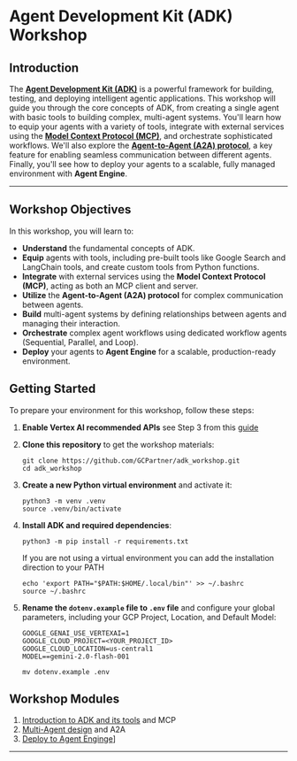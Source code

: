 # Agent Development Kit (ADK) Workshop

## Introduction
The [**Agent Development Kit (ADK)**](https://google.github.io/adk-docs/) is a powerful framework for building, testing, and deploying intelligent agentic applications. This workshop will guide you through the core concepts of ADK, from creating a single agent with basic tools to building complex, multi-agent systems. You'll learn how to equip your agents with a variety of tools, integrate with external services using the [**Model Context Protocol (MCP)**](https://modelcontextprotocol.io/overview), and orchestrate sophisticated workflows. We'll also explore the [**Agent-to-Agent (A2A) protocol**](https://a2a-protocol.org/latest/), a key feature for enabling seamless communication between different agents. Finally, you'll see how to deploy your agents to a scalable, fully managed environment with **Agent Engine**.

---

## Workshop Objectives
In this workshop, you will learn to:

* **Understand** the fundamental concepts of ADK.
* **Equip** agents with tools, including pre-built tools like Google Search and LangChain tools, and create custom tools from Python functions.
* **Integrate** with external services using the **Model Context Protocol (MCP)**, acting as both an MCP client and server.
* **Utilize** the **Agent-to-Agent (A2A) protocol** for complex communication between agents.
* **Build** multi-agent systems by defining relationships between agents and managing their interaction.
* **Orchestrate** complex agent workflows using dedicated workflow agents (Sequential, Parallel, and Loop).
* **Deploy** your agents to **Agent Engine** for a scalable, production-ready environment.

## Getting Started

To prepare your environment for this workshop, follow these steps:

1.  **Enable Vertex AI recommended APIs** see Step 3 from this [guide](https://cloud.google.com/vertex-ai/docs/start/cloud-environment#set_up_a_project)
2.  **Clone this repository** to get the workshop materials:
    ```
    git clone https://github.com/GCPartner/adk_workshop.git
    cd adk_workshop
    ```
3.  **Create a new Python virtual environment** and activate it:
    ```
    python3 -m venv .venv
    source .venv/bin/activate
    ```
4.  **Install ADK and required dependencies**:
    ```
    python3 -m pip install -r requirements.txt
    ```
    If you are not using a virtual environment you can add the installation direction to your PATH
    ```
    echo 'export PATH="$PATH:$HOME/.local/bin"' >> ~/.bashrc
    source ~/.bashrc
    ```

5.  **Rename the `dotenv.example` file to `.env` file** and configure your global parameters, including your GCP Project, Location, and Default Model:
    ```
    GOOGLE_GENAI_USE_VERTEXAI=1
    GOOGLE_CLOUD_PROJECT=<YOUR_PROJECT_ID>
    GOOGLE_CLOUD_LOCATION=us-central1
    MODEL==gemini-2.0-flash-001
    ```

    
    ```
    mv dotenv.example .env
    ```

## Workshop Modules

1. [Introduction to ADK and its tools](adk_tools) and MCP
2. [Multi-Agent design](adk_multiagent_systems) and A2A
3. [Deploy to Agent Enginge](adk_to_agent_engine)]
-----
